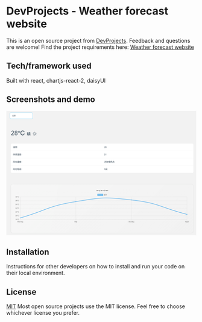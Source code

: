 # DevProjects - Weather forecast website

This is an open source project from [DevProjects](http://www.codementor.io/projects). Feedback and questions are
welcome!
Find the project requirements
here: [Weather forecast website](https://www.codementor.io/projects/web/weather-forecast-website-atx32lz7zb)

## Tech/framework used

Built with react, chartjs-react-2, daisyUI

## Screenshots and demo

![img.png](doc/img.png)

## Installation

Instructions for other developers on how to install and run your code on their local environment.

## License

[MIT](https://choosealicense.com/licenses/mit/)
Most open source projects use the MIT license. Feel free to choose whichever license you prefer.
